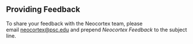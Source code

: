 ## Providing Feedback
To share your feedback with the Neocortex team, please email neocortex@psc.edu and prepend *Neocortex Feedback* to the subject line.

